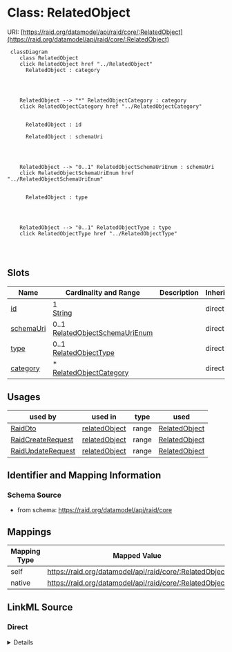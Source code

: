 

# Class: RelatedObject



URI: [https://raid.org/datamodel/api/raid/core/:RelatedObject](https://raid.org/datamodel/api/raid/core/:RelatedObject)






```mermaid
 classDiagram
    class RelatedObject
    click RelatedObject href "../RelatedObject"
      RelatedObject : category
        
          
    
    
    RelatedObject --> "*" RelatedObjectCategory : category
    click RelatedObjectCategory href "../RelatedObjectCategory"

        
      RelatedObject : id
        
      RelatedObject : schemaUri
        
          
    
    
    RelatedObject --> "0..1" RelatedObjectSchemaUriEnum : schemaUri
    click RelatedObjectSchemaUriEnum href "../RelatedObjectSchemaUriEnum"

        
      RelatedObject : type
        
          
    
    
    RelatedObject --> "0..1" RelatedObjectType : type
    click RelatedObjectType href "../RelatedObjectType"

        
      
```




<!-- no inheritance hierarchy -->


## Slots

| Name | Cardinality and Range | Description | Inheritance |
| ---  | --- | --- | --- |
| [id](../slots/id.md) | 1 <br/> [String](../types/String.md) |  | direct |
| [schemaUri](../slots/schemaUri.md) | 0..1 <br/> [RelatedObjectSchemaUriEnum](../enums/RelatedObjectSchemaUriEnum.md) |  | direct |
| [type](../slots/type.md) | 0..1 <br/> [RelatedObjectType](../classes/RelatedObjectType.md) |  | direct |
| [category](../slots/category.md) | * <br/> [RelatedObjectCategory](../classes/RelatedObjectCategory.md) |  | direct |





## Usages

| used by | used in | type | used |
| ---  | --- | --- | --- |
| [RaidDto](../classes/RaidDto.md) | [relatedObject](../slots/relatedObject.md) | range | [RelatedObject](../classes/RelatedObject.md) |
| [RaidCreateRequest](../classes/RaidCreateRequest.md) | [relatedObject](../slots/relatedObject.md) | range | [RelatedObject](../classes/RelatedObject.md) |
| [RaidUpdateRequest](../classes/RaidUpdateRequest.md) | [relatedObject](../slots/relatedObject.md) | range | [RelatedObject](../classes/RelatedObject.md) |






## Identifier and Mapping Information







### Schema Source


* from schema: https://raid.org/datamodel/api/raid/core




## Mappings

| Mapping Type | Mapped Value |
| ---  | ---  |
| self | https://raid.org/datamodel/api/raid/core/:RelatedObject |
| native | https://raid.org/datamodel/api/raid/core/:RelatedObject |







## LinkML Source

<!-- TODO: investigate https://stackoverflow.com/questions/37606292/how-to-create-tabbed-code-blocks-in-mkdocs-or-sphinx -->

### Direct

<details>
```yaml
name: RelatedObject
from_schema: https://raid.org/datamodel/api/raid/core
slots:
- id
attributes:
  schemaUri:
    name: schemaUri
    from_schema: https://raid.org/datamodel/api/raid/core
    domain_of:
    - Id
    - Contributor
    - Organisation
    - RelatedObject
    - Owner
    - RegistrationAgency
    - TitleType
    - DescriptionType
    - AccessType
    - ContributorPosition
    - ContributorRole
    - OrganisationRole
    - RelatedRaidType
    - RelatedObjectType
    - RelatedObjectCategory
    - Language
    - Subject
    - SpatialCoverage
    - TraditionalKnowledgeLabel
    range: RelatedObjectSchemaUriEnum
  type:
    name: type
    from_schema: https://raid.org/datamodel/api/raid/core
    domain_of:
    - Title
    - Description
    - Access
    - RelatedRaid
    - RelatedObject
    - AlternateIdentifier
    range: RelatedObjectType
  category:
    name: category
    from_schema: https://raid.org/datamodel/api/raid/core
    rank: 1000
    domain_of:
    - RelatedObject
    range: RelatedObjectCategory
    multivalued: true

```
</details>

### Induced

<details>
```yaml
name: RelatedObject
from_schema: https://raid.org/datamodel/api/raid/core
attributes:
  schemaUri:
    name: schemaUri
    from_schema: https://raid.org/datamodel/api/raid/core
    alias: schemaUri
    owner: RelatedObject
    domain_of:
    - Id
    - Contributor
    - Organisation
    - RelatedObject
    - Owner
    - RegistrationAgency
    - TitleType
    - DescriptionType
    - AccessType
    - ContributorPosition
    - ContributorRole
    - OrganisationRole
    - RelatedRaidType
    - RelatedObjectType
    - RelatedObjectCategory
    - Language
    - Subject
    - SpatialCoverage
    - TraditionalKnowledgeLabel
    range: RelatedObjectSchemaUriEnum
  type:
    name: type
    from_schema: https://raid.org/datamodel/api/raid/core
    alias: type
    owner: RelatedObject
    domain_of:
    - Title
    - Description
    - Access
    - RelatedRaid
    - RelatedObject
    - AlternateIdentifier
    range: RelatedObjectType
  category:
    name: category
    from_schema: https://raid.org/datamodel/api/raid/core
    rank: 1000
    alias: category
    owner: RelatedObject
    domain_of:
    - RelatedObject
    range: RelatedObjectCategory
    multivalued: true
  id:
    name: id
    from_schema: https://raid.org/datamodel/api/raid/core
    rank: 1000
    identifier: true
    alias: id
    owner: RelatedObject
    domain_of:
    - ClosedRaid
    - Id
    - Contributor
    - Organisation
    - RelatedRaid
    - RelatedObject
    - AlternateIdentifier
    - Owner
    - RegistrationAgency
    - TitleType
    - DescriptionType
    - AccessType
    - ContributorPosition
    - ContributorRole
    - OrganisationRole
    - RelatedRaidType
    - RelatedObjectType
    - RelatedObjectCategory
    - Language
    - Subject
    - SpatialCoverage
    - TraditionalKnowledgeLabel
    range: string
    required: true

```
</details>